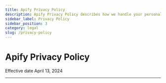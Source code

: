 ```yaml
---
title: Apify Privacy Policy
description: Apify Privacy Policy describes how we handle your personal data and how you can exercise your personal data rights.
sidebar_label: Privacy Policy
sidebar_position: 3
category: legal
slug: /privacy-policy
---
```


# Apify Privacy Policy

Effective date April 13, 2024

---
